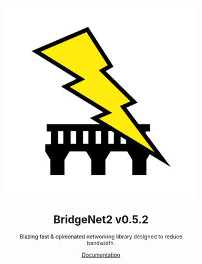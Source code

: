 <div align="center">

<img src=".moonwave/static/logo.png" width="512" />

# BridgeNet2 v0.5.2

Blazing fast & opinionated networking library designed to reduce bandwidth.

[Documentation](https://ffrostflame.github.io/BridgeNet2/)

</div>
